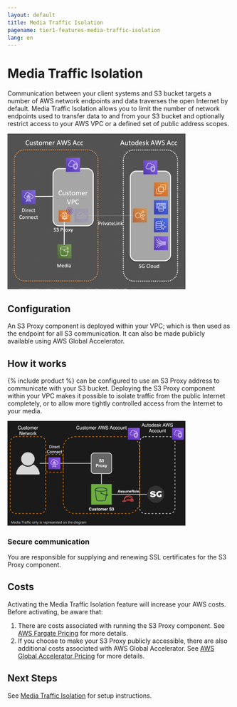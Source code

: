 ```yaml
---
layout: default
title: Media Traffic Isolation
pagename: tier1-features-media-traffic-isolation
lang: en
---
```


# Media Traffic Isolation

Communication between your client systems and S3 bucket targets a number of AWS network endpoints and data traverses the open Internet by default. Media Traffic Isolation allows you to limit the number of network endpoints used to transfer data to and from your S3 bucket and optionally restrict access to your AWS VPC or a defined set of public address scopes.

<img alt="media-traffic-isolation-overview" src="../images/media-traffic-isolation-overview.png" width="400">

## Configuration
An S3 Proxy component is deployed within your VPC; which is then used as the endpoint for all S3 communication. It can also be made publicly available using AWS Global Accelerator. 

## How it works
{% include product %} can be configured to use an S3 Proxy address to communicate with your S3 bucket. Deploying the S3 Proxy component within your VPC makes it possible to isolate traffic from the public Internet completely, or to allow more tightly controlled access from the Internet to your media.

<img alt="media-traffic-isolation-arch" src="../images/media-traffic-isolation-arch.png" width="400">

### Secure communication
You are responsible for supplying and renewing SSL certificates for the S3 Proxy component.

## Costs
Activating the Media Traffic Isolation feature will increase your AWS costs. Before activating, be aware that:
1. There are costs associated with running the S3 Proxy component. See [AWS Fargate Pricing](https://aws.amazon.com/fargate/pricing/) for more details.
2. If you choose to make your S3 Proxy publicly accessible, there are also additional costs associated with AWS Global Accelerator. See [AWS Global Accelerator Pricing](https://aws.amazon.com/global-accelerator/pricing) for more details.

## Next Steps
See [Media Traffic Isolation](../setup/media_segregation.md) for setup instructions.

